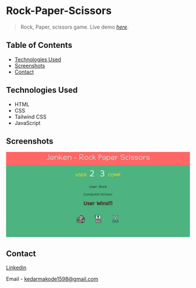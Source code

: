 # Rock-Paper-Scissors
> Rock, Paper, scissors game.
> Live demo [_here_](https://rock-paper-scissors-5btx.vercel.app/).

## Table of Contents
* [Technologies Used](#technologies-used)
* [Screenshots](#screenshots)
* [Contact](#contact)


## Technologies Used
- HTML
- CSS
- Tailwind CSS
- JavaScript


## Screenshots
![Example screenshot](./Proj_image/ss.png)




## Contact

[Linkedin](https://www.linkedin.com/in/kedar-makode-9833321ab)

Email - kedarmakode1598@gmail.com
